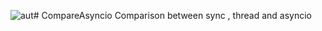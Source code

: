 ![aut](http://autservice.com.br/site/assets/img/logo.fw.png)# CompareAsyncio
Comparison between sync , thread and asyncio

